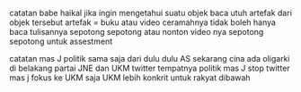 catatan babe haikal
jika ingin mengetahui suatu objek baca utuh artefak dari objek tersebut
artefak = buku atau video ceramahnya
tidak boleh hanya baca tulisannya sepotong sepotong
atau nonton video nya sepotong sepotong
untuk assestment

catatan mas J
politik sama saja dari dulu
dulu AS sekarang cina
ada oligarki di belakang partai
JNE dan UKM
twitter tempatnya politik
mas J stop twitter
mas j fokus ke UKM saja
UKM lebih konkrit untuk rakyat dibawah